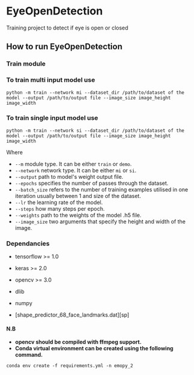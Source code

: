 # EyeOpenDetection
Training project to detect if eye is open or closed

## How to run EyeOpenDetection
### Train module

### To train multi input model use
```
python -m train --network mi --dataset_dir /path/to/dataset of the model --output /path/to/output file --image_size image_height image_width
```
### To train single input model use
```
python -m train --network si --dataset_dir /path/to/dataset of the model --output /path/to/output file --image_size image_height image_width
```

Where 
* ```--m``` module type. It can be either ```train``` or ```demo```. 
* ```--network``` network type. It can be either ```mi``` or ```si```. 
* ```--output``` path to model's weight output file.
* ```--epochs``` specifies the number of passes through the dataset.
* ```--batch_size``` refers to the number of training examples utilised in one iteration usually between 1 and size of the dataset.
* ```--lr``` the learning rate of the model.
* ```--steps``` how many steps per epoch.
* ```--weights``` path to the weights of the model .h5 file.
* ```--image_size``` two arguments that specify the height and width of the image.


### Dependancies

* tensorflow >= 1.0
* keras >= 2.0
* opencv >= 3.0
* dlib 
* numpy

* [shape_predictor_68_face_landmarks.dat][sp]

#### N.B

* **opencv should be compiled with ffmpeg support.**
* **Conda virtual environment can be created using the following command.**

 ```
 conda env create -f requirements.yml -n emopy_2
 ```

